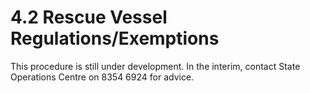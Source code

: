 # 4.2 Rescue Vessel Regulations/Exemptions

This procedure is still under development. In the interim, contact State Operations Centre on 8354 6924 for advice.